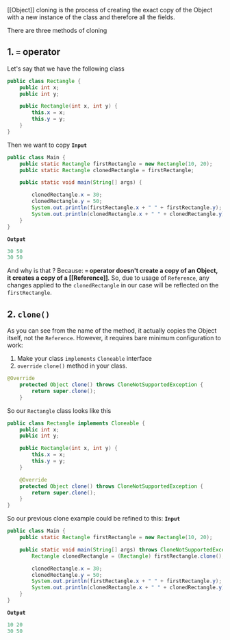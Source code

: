 [[Object]] cloning is the process of creating the exact copy of the Object with a new instance of the class and therefore all the fields.

There are three methods of cloning

## 1. `=` operator

Let's say that we have the following class
```java
public class Rectangle {
    public int x;
    public int y;

    public Rectangle(int x, int y) {
        this.x = x;
        this.y = y;
    }
}
```

Then we want to copy
**`Input`**

```java
public class Main {
    public static Rectangle firstRectangle = new Rectangle(10, 20);
    public static Rectangle clonedRectangle = firstRectangle;

    public static void main(String[] args) {

        clonedRectangle.x = 30;
        clonedRectangle.y = 50;
        System.out.println(firstRectangle.x + " " + firstRectangle.y);
        System.out.println(clonedRectangle.x + " " + clonedRectangle.y);
    }
}
```

**`Output`**

```java
30 50
30 50
````

And why is that ? Because:
**`=` operator doesn't create a copy of an Object, it creates a copy of  a [[Reference]]**. So, due to usage of `Reference`, any changes applied to the `clonedRectangle` in our case will be reflected on the `firstRectangle`.

## 2. `clone()`
As you can see from the name of the method, it actually copies the Object itself, not the `Reference`. However, it requires bare minimum configuration to work:
1. Make your class `implements` `Cloneable` interface
2. `override` `clone()` method in your class.
```java
@Override
	protected Object clone() throws CloneNotSupportedException {
		return super.clone();
	}
```

So our `Rectangle` class looks like this
```java
public class Rectangle implements Cloneable {
    public int x;
    public int y;

    public Rectangle(int x, int y) {
        this.x = x;
        this.y = y;
    }

    @Override
    protected Object clone() throws CloneNotSupportedException {
        return super.clone();
    }
}
```

So our previous clone example could be refined to this:
**`Input`**
```java
public class Main {
    public static Rectangle firstRectangle = new Rectangle(10, 20);

    public static void main(String[] args) throws CloneNotSupportedException {
        Rectangle clonedRectangle = (Rectangle) firstRectangle.clone();

        clonedRectangle.x = 30;
        clonedRectangle.y = 50;
        System.out.println(firstRectangle.x + " " + firstRectangle.y);
        System.out.println(clonedRectangle.x + " " + clonedRectangle.y);
    }
}
```

**`Output`**
```java
10 20
30 50
```